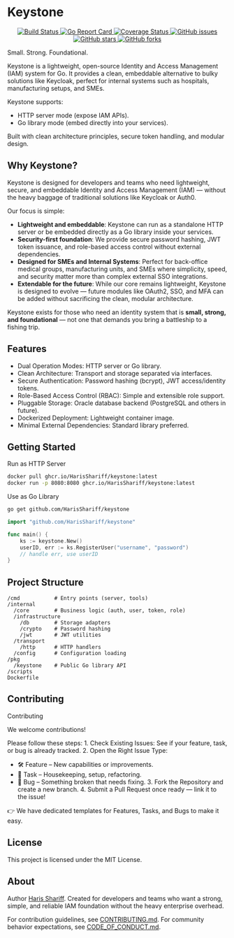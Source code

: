 # Keystone

<p align="center">
  <a href="https://github.com/HarisShariff/keystone/actions/workflows/build-and-push-main.yml">
    <img alt="Build Status" src="https://github.com/HarisShariff/keystone/actions/workflows/build-and-push-main.yml/badge.svg">
  </a>
  <a href="https://goreportcard.com/report/github.com/HarisShariff/keystone">
    <img alt="Go Report Card" src="https://goreportcard.com/badge/github.com/HarisShariff/keystone">
  </a>
  <a href="https://coveralls.io/github/HarisShariff/keystone">
    <img alt="Coverage Status" src="https://coveralls.io/repos/github/HarisShariff/keystone/badge.svg?branch=main">
  </a>
  <a href="https://github.com/HarisShariff/keystone/issues">
    <img alt="GitHub issues" src="https://img.shields.io/github/issues/HarisShariff/keystone.svg">
  </a>
  <a href="https://github.com/HarisShariff/keystone/stargazers">
    <img alt="GitHub stars" src="https://img.shields.io/github/stars/HarisShariff/keystone.svg">
  </a>
  <a href="https://github.com/HarisShariff/keystone/network/members">
    <img alt="GitHub forks" src="https://img.shields.io/github/forks/HarisShariff/keystone.svg">
  </a>
</p>

Small. Strong. Foundational.

Keystone is a lightweight, open-source Identity and Access Management (IAM) system for Go.
It provides a clean, embeddable alternative to bulky solutions like Keycloak, perfect for internal systems such as hospitals, manufacturing setups, and SMEs.

Keystone supports:

- HTTP server mode (expose IAM APIs).
- Go library mode (embed directly into your services).

Built with clean architecture principles, secure token handling, and modular design.

## Why Keystone?

Keystone is designed for developers and teams who need lightweight, secure, and embeddable Identity and Access Management (IAM) — without the heavy baggage of traditional solutions like Keycloak or Auth0.

Our focus is simple:

- **Lightweight and embeddable**: Keystone can run as a standalone HTTP server or be embedded directly as a Go library inside your services.
- **Security-first foundation**: We provide secure password hashing, JWT token issuance, and role-based access control without external dependencies.
- **Designed for SMEs and Internal Systems**: Perfect for back-office medical groups, manufacturing units, and SMEs where simplicity, speed, and security matter more than complex external SSO integrations.
- **Extendable for the future**: While our core remains lightweight, Keystone is designed to evolve — future modules like OAuth2, SSO, and MFA can be added without sacrificing the clean, modular architecture.

Keystone exists for those who need an identity system that is **small, strong, and foundational** — not one that demands you bring a battleship to a fishing trip.

## Features

- Dual Operation Modes: HTTP server or Go library.
- Clean Architecture: Transport and storage separated via interfaces.
- Secure Authentication: Password hashing (bcrypt), JWT access/identity tokens.
- Role-Based Access Control (RBAC): Simple and extensible role support.
- Pluggable Storage: Oracle database backend (PostgreSQL and others in future).
- Dockerized Deployment: Lightweight container image.
- Minimal External Dependencies: Standard library preferred.

## Getting Started

Run as HTTP Server

```bash
docker pull ghcr.io/HarisShariff/keystone:latest
docker run -p 8080:8080 ghcr.io/HarisShariff/keystone:latest
```

Use as Go Library

```bash
go get github.com/HarisShariff/keystone
```

```go
import "github.com/HarisShariff/keystone"

func main() {
    ks := keystone.New()
    userID, err := ks.RegisterUser("username", "password")
    // handle err, use userID
}
```

## Project Structure

```
/cmd           # Entry points (server, tools)
/internal
  /core        # Business logic (auth, user, token, role)
  /infrastructure
    /db        # Storage adapters
    /crypto    # Password hashing
    /jwt       # JWT utilities
  /transport
    /http      # HTTP handlers
  /config      # Configuration loading
/pkg
  /keystone    # Public Go library API
/scripts
Dockerfile
```

## Contributing

Contributing

We welcome contributions!

Please follow these steps: 1. Check Existing Issues: See if your feature, task, or bug is already tracked. 2. Open the Right Issue Type:

- 🛠️ Feature – New capabilities or improvements.
- 🧹 Task – Housekeeping, setup, refactoring.
- 🐞 Bug – Something broken that needs fixing. 3. Fork the Repository and create a new branch. 4. Submit a Pull Request once ready — link it to the issue!

👉 We have dedicated templates for Features, Tasks, and Bugs to make it easy.

## License

This project is licensed under the MIT License.

## About

Author [Haris Shariff](https://github.com/HarisShariff).
Created for developers and teams who want a strong, simple, and reliable IAM foundation without the heavy enterprise overhead.

For contribution guidelines, see [CONTRIBUTING.md](CONTRIBUTING.md).
For community behavior expectations, see [CODE_OF_CONDUCT.md](CODE_OF_CONDUCT.md).
